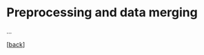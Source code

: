 # Preprocessing and data merging

...

[[back](00_How_to_organize_a_research_project.md#organization-of-this-manual)]
